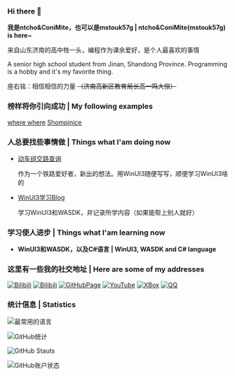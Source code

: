 ### Hi there 👋

**我是ntcho&ConiMite，也可以是mstouk57g | ntcho&ConiMite(mstouk57g) is here~**

来自山东济南的高中牲一头，编程作为课余爱好，是个人最喜欢的事情

A senior high school student from Jinan, Shandong Province. Programming is a hobby and it's my favorite thing.

座右铭：相信相信的力量 ~~（济南高新区教育局长高一鸣大惊）~~

### 榜样将你引向成功 | My following examples

[where where](https://github.com/wherewhere)
[Shompinice](https://github.com/Shomnipotence)

### 人总要找些事情做 | Things what I'am doing now

* [动车组交路查询](https://github.com/AZ-Studio-2023/HCM)

  作为一个铁路爱好者，新出的想法。用WinUI3随便写写，顺便学习WinUI3啥的

* [WinUI3学习Blog](https://github.com/mstouk57g/ConiMite_WinUI)

  学习WinUI3和WASDK，并记录所学内容（如果能帮上别人就好） 

### 学习使人进步 | Things what I'am learning now

* **WinUI3和WASDK，以及C#语言 | WinUI3, WASDK and C# language**

### 这里有一些我的社交地址 | Here are some of my addresses

[![Bilibili](https://img.shields.io/badge/Bilibili-ConiMite-green)](https://space.bilibili.com/3493092334242540)
[![Bilibili](https://img.shields.io/badge/ZhiHu-ConiMite-blue)](https://www.zhihu.com/people/vc0qlq)
[![GitHubPage](https://img.shields.io/badge/GitHub-Page-brown)](https://mstouk57g.github.io)
[![YouTube](https://img.shields.io/badge/Youtube-ntcho-cyan)](https://youtube.com/@ntcho-ge9gx)
[![XBox](https://img.shields.io/badge/XBox-Coni-yellow)](https://www.xbox.com/en-US/play/user/ConiMite)
[![QQ](https://img.shields.io/badge/QQ_ID-NtchoConiMite-black)](tencent://message/?uin=3776473661&Site=&Menu=yes)

### 统计信息 | Statistics

![最常用的语言](https://github-readme-stats.vercel.app/api/top-langs/?username=mstouk57g&show_icons=true&count_private=true&locale=cn&layout=donut&theme=transparent)

![GitHub统计](https://github-readme-stats.vercel.app/api?username=mstouk57g&show_icons=true&count_private=true&locale=cn&theme=transparent)

![GitHub Stauts](https://streak-stats.demolab.com/?user=mstouk57g&stroke=0891b2&background=ffffff&ring=0891b2&fire=0891b2&currStreakNum=586e75&currStreakLabel=0891b2&sideNums=586e75&sideLabels=586e75&dates=586e75&theme=transparent)

![GitHub账户状态](https://github-profile-summary-cards.vercel.app/api/cards/profile-details?username=mstouk57g&theme=transparent)
